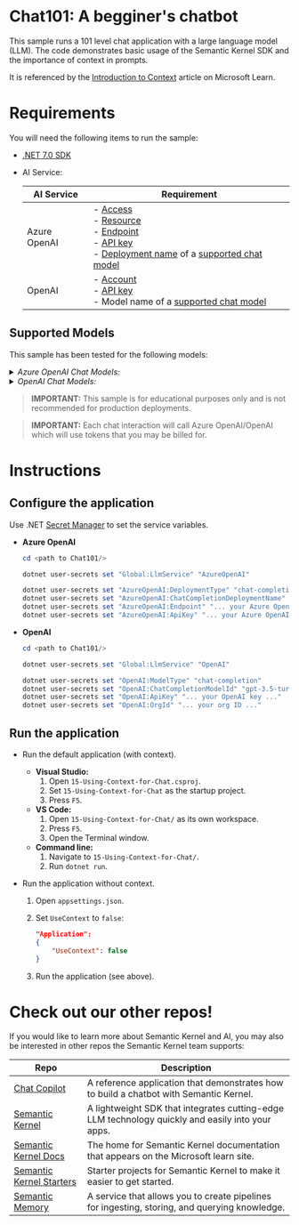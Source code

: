 # Chat101: A begginer's chatbot

This sample runs a 101 level chat application with a large language model (LLM). The code demonstrates basic usage of the Semantic Kernel SDK and the importance of context in prompts.

It is referenced by the [Introduction to Context](https://learn.microsoft.com/semantic-kernel/memories/context) article on Microsoft Learn.

# Requirements

You will need the following items to run the sample:

- [.NET 7.0 SDK](https://dotnet.microsoft.com/download/dotnet/7.0)
- AI Service:

    | AI Service   | Requirement |
    | ------------ | ------------------------------------------------------------------------------ |
    | Azure OpenAI | - [Access](https://aka.ms/oai/access)<br>- [Resource](https://learn.microsoft.com/azure/ai-services/openai/how-to/create-resource?pivots=web-portal#create-a-resource)<br>- [Endpoint](https://learn.microsoft.com/azure/ai-services/openai/tutorials/embeddings?tabs=command-line#retrieve-key-and-endpoint)<br>- [API key](https://learn.microsoft.com/azure/ai-services/openai/tutorials/embeddings?tabs=command-line#retrieve-key-and-endpoint)<br>- [Deployment name](https://learn.microsoft.com/azure/ai-services/openai/how-to/create-resource?pivots=web-portal#deploy-a-model) of a [supported chat model](#supported-models)<br> |
    | OpenAI       | - [Account](https://platform.openai.com)<br>- [API key](https://platform.openai.com/account/api-keys)<br>- Model name of a [supported chat model](#supported-models)<br> |

 ## Supported Models
 This sample has been tested for the following models:

<details><summary><i>Azure OpenAI Chat Models: </i></summary>
<p>

| Service      | Model type      | Model name             | Model             | Model version | Supported |
| ------------ | --------------- | ---------------------- | ----------------- | ------------- | --------- |
| Azure OpenAI | Chat Completion | gpt-35-turbo           | gpt-3.5-turbo     |          0301 | ✅        |
| Azure OpenAI | Chat Completion | gpt-35-turbo           | gpt-3.5-turbo     |          0613 | ✅        |
| Azure OpenAI | Chat Completion | gpt-35-turbo-16k       | gpt-3.5-turbo-16k |          0613 | ✅        |

</p>
</details>

<details><summary><i>OpenAI Chat Models: </i></summary>
<p>

| Service | Model type      | Model name             | Model             | Model version | Supported |
| ------- | --------------- | ---------------------- | ----------------- | ------------- | --------- |
| OpenAI  | Chat Completion | gpt-3.5-turbo          | gpt-3.5-turbo     |             1 | ❌        |
| OpenAI  | Chat Completion | gpt-3.5-turbo-0301     | gpt-3.5-turbo     |          0301 | ✅        |
| OpenAI  | Chat Completion | gpt-3.5-turbo-0613     | gpt-3.5-turbo     |          0613 | ✅        |
| OpenAI  | Chat Completion | gpt-3.5-turbo-16k      | gpt-3.5-turbo-16k |             1 | ✅        |
| OpenAI  | Chat Completion | gpt-3.5-turbo-16k-0613 | gpt-3.5-turbo-16k |          0613 | ✅        |
| OpenAI  | Chat Completion | gpt-4                  | gpt-4             |             1 | ✅        |
| OpenAI  | Chat Completion | gpt-4-0314             | gpt-4             |          0314 | ✅        |
| OpenAI  | Chat Completion | gpt-4-0613             | gpt-4             |          0613 | ❌        |

</p>
</details>

> **IMPORTANT:** This sample is for educational purposes only and is not recommended for production deployments.

> **IMPORTANT:** Each chat interaction will call Azure OpenAI/OpenAI which will use tokens that you may be billed for.

# Instructions

## Configure the application

Use .NET [Secret Manager](https://learn.microsoft.com/en-us/aspnet/core/security/app-secrets) to set the service variables.

   - **Azure OpenAI**

       ```powershell
       cd <path to Chat101/>

       dotnet user-secrets set "Global:LlmService" "AzureOpenAI"

       dotnet user-secrets set "AzureOpenAI:DeploymentType" "chat-completion"
       dotnet user-secrets set "AzureOpenAI:ChatCompletionDeploymentName" "... your chat model deployment name ..."
       dotnet user-secrets set "AzureOpenAI:Endpoint" "... your Azure OpenAI endpoint ..."
       dotnet user-secrets set "AzureOpenAI:ApiKey" "... your Azure OpenAI key ..."
       ```

   - **OpenAI**

       ```powershell
       cd <path to Chat101/>

       dotnet user-secrets set "Global:LlmService" "OpenAI"

       dotnet user-secrets set "OpenAI:ModelType" "chat-completion"
       dotnet user-secrets set "OpenAI:ChatCompletionModelId" "gpt-3.5-turbo-0301"
       dotnet user-secrets set "OpenAI:ApiKey" "... your OpenAI key ..."
       dotnet user-secrets set "OpenAI:OrgId" "... your org ID ..."
       ```

## Run the application

- Run the default application (with context).
   
   - **Visual Studio:** 
     1. Open `15-Using-Context-for-Chat.csproj`. 
     2. Set `15-Using-Context-for-Chat` as the startup project.
     3. Press `F5`.
   - **VS Code:** 
     1. Open `15-Using-Context-for-Chat/` as its own workspace. 
     2. Press `F5`.
     3. Open the Terminal window.
   - **Command line:** 
     1. Navigate to `15-Using-Context-for-Chat/`. 
     2. Run `dotnet run`.
     
- Run the application without context.
  
  1. Open `appsettings.json`.
  2. Set `UseContext` to `false`:

        ```json
        "Application":
        {
            "UseContext": false
        }
        ```

  3. Run the application (see above).

# Check out our other repos!

If you would like to learn more about Semantic Kernel and AI, you may also be interested in other repos the Semantic Kernel team supports:

| Repo                                                                              | Description                                                                                      |
| --------------------------------------------------------------------------------- | ------------------------------------------------------------------------------------------------ |
| [Chat Copilot](https://github.com/microsoft/chat-copilot)                         | A reference application that demonstrates how to build a chatbot with Semantic Kernel.        |
| [Semantic Kernel](https://github.com/microsoft/semantic-kernel)                   | A lightweight SDK that integrates cutting-edge LLM technology quickly and easily into your apps. |
| [Semantic Kernel Docs](https://github.com/MicrosoftDocs/semantic-kernel-docs)     | The home for Semantic Kernel documentation that appears on the Microsoft learn site.             |
| [Semantic Kernel Starters](https://github.com/microsoft/semantic-kernel-starters) | Starter projects for Semantic Kernel to make it easier to get started.                           |
| [Semantic Memory](https://github.com/microsoft/semantic-memory)                   | A service that allows you to create pipelines for ingesting, storing, and querying knowledge.    |
